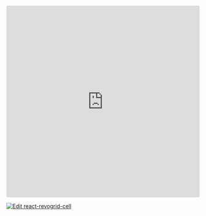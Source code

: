 <ClientOnly>
  <div class="tile">
    <iframe src="https://codesandbox.io/embed/jgt3mv?view=preview&module=%2Fsrc%2FApp.tsx&hidenavigation=1"
     style="width:100%; height: 500px; border:0; border-radius: 4px; overflow:hidden;"
     title="react-revogrid-cell"
     allow="accelerometer; ambient-light-sensor; camera; encrypted-media; geolocation; gyroscope; hid; microphone; midi; payment; usb; vr; xr-spatial-tracking"
     sandbox="allow-forms allow-modals allow-popups allow-presentation allow-same-origin allow-scripts"
   ></iframe>
  </div>
</ClientOnly>

[![Edit react-revogrid-cell](https://codesandbox.io/static/img/play-codesandbox.svg)](https://codesandbox.io/p/sandbox/react-revogrid-cell-jgt3mv)